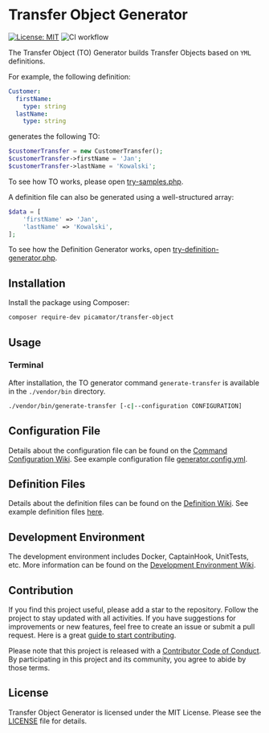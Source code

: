 Transfer Object Generator
==========================
[![License: MIT](https://img.shields.io/badge/License-MIT-yellow.svg)](https://opensource.org/licenses/MIT)
![CI workflow](https:///github.com/picamator/transfer-object/actions/workflows/ci.yml/badge.svg?event=push)

The Transfer Object (TO) Generator builds Transfer Objects based on `YML` definitions.

For example, the following definition:

```yml
Customer:
  firstName:
    type: string
  lastName:
    type: string
```

generates the following TO:

```php
$customerTransfer = new CustomerTransfer();
$customerTransfer->firstName = 'Jan';
$customerTransfer->lastName = 'Kowalski';
```

To see how TO works, please open [try-samples.php](/doc/samples/try-samples.php).

A definition file can also be generated using a well-structured array:

```php
$data = [
    'firstName' => 'Jan',
    'lastName' => 'Kowalski',
];
```

To see how the Definition Generator works, open [try-definition-generator.php](/doc/samples/try-defitnition-generator.php).

Installation
------------

Install the package using Composer:

```bash
composer require-dev picamator/transfer-object
```

Usage
-----

### Terminal

After installation, the TO generator command `generate-transfer` is available in the `./vendor/bin` directory.

```bash
./vendor/bin/generate-transfer [-c|--configuration CONFIGURATION]
```

Configuration File
------------------

Details about the configuration file can be found on the [Command Configuration Wiki](https://github.com/picamator/transfer-object/wiki/Command-Configuration).
See example configuration file [generator.config.yml](/doc/samples/config/generator.config.yml).

Definition Files
----------------

Details about the definition files can be found on the [Definition Wiki](https://github.com/picamator/transfer-object/wiki/Definition-File).
See example definition files [here](/doc/samples/config/definition).

Development Environment
-----------------------

The development environment includes Docker, CaptainHook, UnitTests, etc.
More information can be found on the [Development Environment Wiki](https://github.com/picamator/transfer-object/wiki/Development-Environment).

Contribution
------------

If you find this project useful, please add a star to the repository. Follow the project to stay updated with all activities. If you have suggestions for improvements or new features, feel free to create an issue or submit a pull request.
Here is a great [guide to start contributing](https://guides.github.com/activities/contributing-to-open-source/).

Please note that this project is released with a [Contributor Code of Conduct](http://contributor-covenant.org/version/2/1/).
By participating in this project and its community, you agree to abide by those terms.

License
-------

Transfer Object Generator is licensed under the MIT License. Please see the [LICENSE](LICENSE) file for details.
